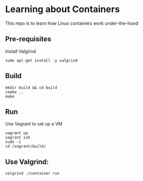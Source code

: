 # Learning about Containers
This repo is to learn how Linux containers work under-the-hood

## Pre-requisites
Install Valgrind
```
sudo apt-get install -y valgrind
```
## Build
```
mkdir build && cd build
cmake ..
make
```

## Run
Use Vagrant to set up a VM

```
vagrant up
vagrant ssh
sudo -i
cd /vagrant/build/
```


## Use Valgrind:
```
valgrind ./container run
```